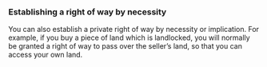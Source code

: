 ###  Establishing a right of way by necessity

You can also establish a private right of way by necessity or implication. For
example, if you buy a piece of land which is landlocked, you will normally be
granted a right of way to pass over the seller’s land, so that you can access
your own land.
